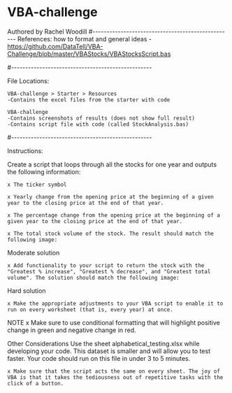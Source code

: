 # VBA-challenge

Authored by Rachel Woodill
#--------------------------------------------------
References:
	how to format and general ideas - https://github.com/DataTell/VBA-Challenge/blob/master/VBAStocks/VBAStocksScript.bas

#--------------------------------------------------

File Locations:

	VBA-challenge > Starter > Resources
	-Contains the excel files from the starter with code
	
	VBA-challenge
	-Contains screenshots of results (does not show full result)
	-Contains script file with code (called StockAnalysis.bas)

#--------------------------------------------------

Instructions:
 
Create a script that loops through all the stocks for one year and outputs the following information:

	x The ticker symbol

	x Yearly change from the opening price at the beginning of a given year to the closing price at the end of that year.

	x The percentage change from the opening price at the beginning of a given year to the closing price at the end of that year.

	x The total stock volume of the stock. The result should match the following image:

Moderate solution

	x Add functionality to your script to return the stock with the "Greatest % increase", "Greatest % decrease", and "Greatest total volume". The solution should match the following image:

Hard solution

	x Make the appropriate adjustments to your VBA script to enable it to run on every worksheet (that is, every year) at once.

NOTE
	x Make sure to use conditional formatting that will highlight positive change in green and negative change in red.

Other Considerations
Use the sheet alphabetical_testing.xlsx while developing your code. This dataset is smaller and will allow you to test faster. Your code should run on this file in under 3 to 5 minutes.

	x Make sure that the script acts the same on every sheet. The joy of VBA is that it takes the tediousness out of repetitive tasks with the click of a button.

